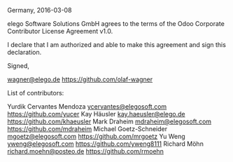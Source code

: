 Germany, 2016-03-08

elego Software Solutions GmbH agrees to the terms of the Odoo Corporate
Contributor License Agreement v1.0.

I declare that I am authorized and able to make this agreement and sign this
declaration.

Signed,

<name> wagner@elego.de https://github.com/olaf-wagner

List of contributors:

Yurdik Cervantes Mendoza ycervantes@elegosoft.com https://github.com/yucer
Kay Häusler kay.haeusler@elego.de https://github.com/khaeusler
Mark Draheim mdraheim@elegosoft.com https://github.com/mdraheim
Michael Goetz-Schneider mgoetz@elegosoft.com https://github.com/mrgoetz
Yu Weng yweng@elegosoft.com https://github.com/yweng8111
Richard Möhn richard.moehn@posteo.de https://github.com/rmoehn
